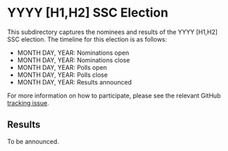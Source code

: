 # YYYY [H1,H2] SSC Election
This subdirectory captures the nominees and results of the YYYY [H1,H2] SSC election. The timeline for this election is as follows:
* MONTH DAY, YEAR: Nominations open
* MONTH DAY, YEAR: Nominations close
* MONTH DAY, YEAR: Polls open
* MONTH DAY, YEAR: Polls close
* MONTH DAY, YEAR: Results announced

For more information on how to participate, please see the relevant GitHub [tracking issue](LINK_TO_ISSUE).

## Results
To be announced.
